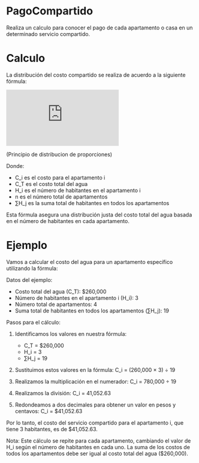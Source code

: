 # PagoCompartido
Realiza un calculo para conocer el pago de cada apartamento o casa en un determinado servicio compartido.

# Calculo
La distribución del costo compartido se realiza de acuerdo a la siguiente fórmula:

![formula](https://latex.codecogs.com/gif.latex?C_i%20%3D%20%5Cfrac%7BC_T%20%5Ccdot%20H_i%7D%7B%5Csum_%7Bj%3D1%7D%5E%7Bn%7D%20H_j%7D)

(Principio de distribucion de proporciones)

Donde:
- C_i es el costo para el apartamento i
- C_T es el costo total del agua
- H_i es el número de habitantes en el apartamento i
- n es el número total de apartamentos
- ∑H_j es la suma total de habitantes en todos los apartamentos

Esta fórmula asegura una distribución justa del costo total del agua basada en el número de habitantes en cada apartamento.

# Ejemplo

Vamos a calcular el costo del agua para un apartamento específico utilizando la fórmula:

Datos del ejemplo:
- Costo total del agua (C_T): $260,000
- Número de habitantes en el apartamento i (H_i): 3
- Número total de apartamentos: 4
- Suma total de habitantes en todos los apartamentos (∑H_j): 19

Pasos para el cálculo:

1. Identificamos los valores en nuestra fórmula:
   - C_T = $260,000
   - H_i = 3
   - ∑H_j = 19

2. Sustituimos estos valores en la fórmula:
   C_i = (260,000 × 3) ÷ 19

3. Realizamos la multiplicación en el numerador:
   C_i = 780,000 ÷ 19

4. Realizamos la división:
   C_i = 41,052.63

5. Redondeamos a dos decimales para obtener un valor en pesos y centavos:
   C_i = $41,052.63

Por lo tanto, el costo del servicio compartido para el apartamento i, que tiene 3 habitantes, es de $41,052.63.

Nota: Este cálculo se repite para cada apartamento, cambiando el valor de H_i según el número de habitantes en cada uno. La suma de los costos de todos los apartamentos debe ser igual al costo total del agua ($260,000).
